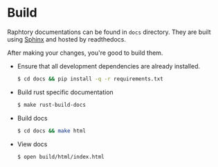 # Build

Raphtory documentations can be found in `docs` directory. 
They are built using [Sphinx](https://www.sphinx-doc.org/en/master/) and hosted by readthedocs. 

After making your changes, you're good to build them. 

- Ensure that all development dependencies are already installed.
    ```bash
    $ cd docs && pip install -q -r requirements.txt
    ```

- Build rust specific documentation
    ```bash
    $ make rust-build-docs
    ```

- Build docs
    ```bash
    $ cd docs && make html
    ```

- View docs
    ```bash
    $ open build/html/index.html
    ```
